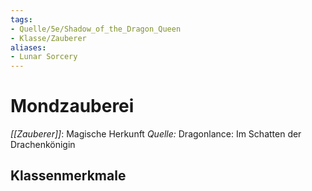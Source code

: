 ```yaml
---
tags:
- Quelle/5e/Shadow_of_the_Dragon_Queen
- Klasse/Zauberer
aliases: 
- Lunar Sorcery
---
```

# Mondzauberei
_[[Zauberer]]_: Magische Herkunft
_Quelle:_ Dragonlance: Im Schatten der Drachenkönigin

## Klassenmerkmale